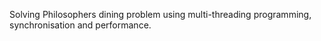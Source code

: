 Solving Philosophers dining problem using multi-threading programming, synchronisation and performance.
